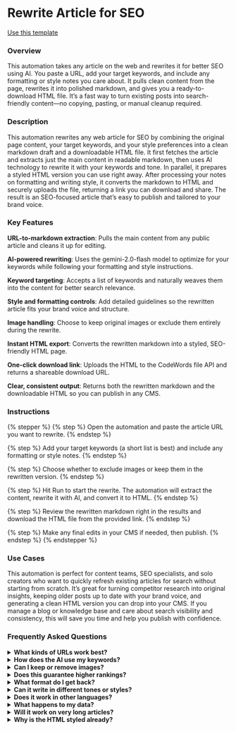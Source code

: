 # Rewrite Article for SEO

<a href="https://codewords.agemo.ai/run/rewrite_article_for_seo" class="button primary">Use this template</a>

### Overview

This automation takes any article on the web and rewrites it for better SEO using AI. You paste a URL, add your target keywords, and include any formatting or style notes you care about. It pulls clean content from the page, rewrites it into polished markdown, and gives you a ready-to-download HTML file. It’s a fast way to turn existing posts into search-friendly content—no copying, pasting, or manual cleanup required.

### Description

This automation rewrites any web article for SEO by combining the original page content, your target keywords, and your style preferences into a clean markdown draft and a downloadable HTML file. It first fetches the article and extracts just the main content in readable markdown, then uses AI technology to rewrite it with your keywords and tone. In parallel, it prepares a styled HTML version you can use right away. After processing your notes on formatting and writing style, it converts the markdown to HTML and securely uploads the file, returning a link you can download and share. The result is an SEO-focused article that’s easy to publish and tailored to your brand voice.

### Key Features

**URL-to-markdown extraction**: Pulls the main content from any public article and cleans it up for editing.

**AI-powered rewriting**: Uses the gemini-2.0-flash model to optimize for your keywords while following your formatting and style instructions.

**Keyword targeting**: Accepts a list of keywords and naturally weaves them into the content for better search relevance.

**Style and formatting controls**: Add detailed guidelines so the rewritten article fits your brand voice and structure.

**Image handling**: Choose to keep original images or exclude them entirely during the rewrite.

**Instant HTML export**: Converts the rewritten markdown into a styled, SEO-friendly HTML page.

**One-click download link**: Uploads the HTML to the CodeWords file API and returns a shareable download URL.

**Clear, consistent output**: Returns both the rewritten markdown and the downloadable HTML so you can publish in any CMS.

### Instructions

{% stepper %}
{% step %}
Open the automation and paste the article URL you want to rewrite.
{% endstep %}

{% step %}
Add your target keywords (a short list is best) and include any formatting or style notes.
{% endstep %}

{% step %}
Choose whether to exclude images or keep them in the rewritten version.
{% endstep %}

{% step %}
Hit Run to start the rewrite. The automation will extract the content, rewrite it with AI, and convert it to HTML.
{% endstep %}

{% step %}
Review the rewritten markdown right in the results and download the HTML file from the provided link.
{% endstep %}

{% step %}
Make any final edits in your CMS if needed, then publish.
{% endstep %}
{% endstepper %}

### Use Cases

This automation is perfect for content teams, SEO specialists, and solo creators who want to quickly refresh existing articles for search without starting from scratch. It’s great for turning competitor research into original insights, keeping older posts up to date with your brand voice, and generating a clean HTML version you can drop into your CMS. If you manage a blog or knowledge base and care about search visibility and consistency, this will save you time and help you publish with confidence.

### Frequently Asked Questions

<details>

<summary><strong>What kinds of URLs work best?</strong></summary>

Public, readable article pages work great—think blog posts, guides, and documentation. Pages behind logins or paywalls may not be accessible to the scraper.

</details>

<details>

<summary><strong>How does the AI use my keywords?</strong></summary>

The AI technology naturally incorporates your keywords where they make sense, aiming for clarity and readability rather than keyword stuffing.

</details>

<details>

<summary><strong>Can I keep or remove images?</strong></summary>

Yes. Toggle the setting to exclude images if you want a text-only output. If you keep them, the rewritten article will preserve image references from the original content when possible.

</details>

<details>

<summary><strong>Does this guarantee higher rankings?</strong></summary>

No tool can guarantee rankings. This automation helps create search-friendly, well-structured content, which supports better SEO, but results depend on competition and your overall site health.

</details>

<details>

<summary><strong>What format do I get back?</strong></summary>

You receive the rewritten article in markdown plus a download link to a styled HTML file you can publish right away.

</details>

<details>

<summary><strong>Can it write in different tones or styles?</strong></summary>

Yes. Add your style and formatting instructions—like brand voice, heading structure, or call-to-action placement—and the AI will follow them.

</details>

<details>

<summary><strong>Does it work in other languages?</strong></summary>

Yes, as long as the source content is clear and your instructions are in the target language you want to publish in.

</details>

<details>

<summary><strong>What happens to my data?</strong></summary>

The automation processes the page content and your instructions to produce the output and uploads the HTML via the CodeWords file API. Use only content you’re comfortable processing and publishing.

</details>

<details>

<summary><strong>Will it work on very long articles?</strong></summary>

It handles long posts, but if a page is extremely large, you may want to narrow the source or trim non-essential sections before running it.

</details>

<details>

<summary><strong>Why is the HTML styled already?</strong></summary>

The automation includes simple, mobile-friendly CSS so your download looks clean out of the box. You can still paste the markdown into your CMS or customize the HTML styling later.

</details>
